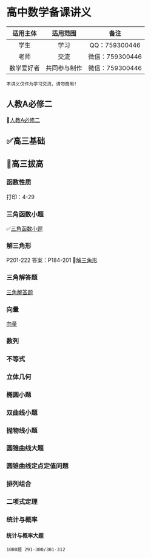# 高中数学备课讲义

| 适用主体 | 适用范围 | 备注 |
| :-----:| :----: | :----: |
| 学生 | 学习 | QQ：759300446 |
| 老师 | 交流 |微信：759300446 |
|数学爱好者|共同参与制作|微信：759300446|

`本讲义仅作为学习交流，请勿商用!`

## 人教A必修二

📌[人教A必修二](人教A/讲义/必修二.md)

## ✅高三基础

## 📌高三拔高

### 函数性质

打印：4-29

### 三角函数小题

✅[三角函数小题](高三拔高/三角函数小题.md)

### 解三角形

P201-222 答案：P184-201
📌[解三角形](高三拔高/解三角形.md)

### 三角解答题

[三角解答题](高三拔高/解三角形.md)

### 向量

[向量](高三拔高/向量.md)

### 数列

### 不等式

### 立体几何

### 椭圆小题

### 双曲线小题

### 抛物线小题

### 圆锥曲线大题

### 圆锥曲线定点定值问题

### 排列组合

### 二项式定理

### 统计与概率

#### 统计与概率大题

`1000题 291-300/301-312`
